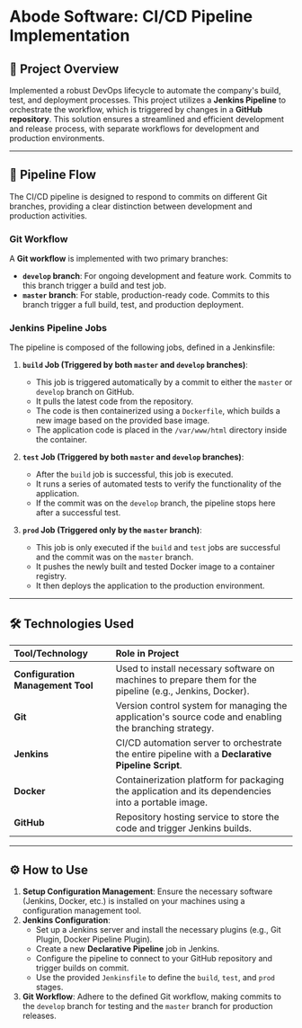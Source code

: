 # Abode Software: CI/CD Pipeline Implementation

## 📝 Project Overview

Implemented a robust DevOps lifecycle to automate the company's build, test, and deployment processes. This project utilizes a **Jenkins Pipeline** to orchestrate the workflow, which is triggered by changes in a **GitHub repository**. This solution ensures a streamlined and efficient development and release process, with separate workflows for development and production environments.

---

## 🚀 Pipeline Flow

The CI/CD pipeline is designed to respond to commits on different Git branches, providing a clear distinction between development and production activities.

### Git Workflow
A **Git workflow** is implemented with two primary branches:
- **`develop` branch**: For ongoing development and feature work. Commits to this branch trigger a build and test job.
- **`master` branch**: For stable, production-ready code. Commits to this branch trigger a full build, test, and production deployment.

### Jenkins Pipeline Jobs
The pipeline is composed of the following jobs, defined in a Jenkinsfile:

1.  **`build` Job (Triggered by both `master` and `develop` branches)**:
    - This job is triggered automatically by a commit to either the `master` or `develop` branch on GitHub.
    - It pulls the latest code from the repository.
    - The code is then containerized using a `Dockerfile`, which builds a new image based on the provided base image.
    - The application code is placed in the `/var/www/html` directory inside the container.

2.  **`test` Job (Triggered by both `master` and `develop` branches)**:
    - After the `build` job is successful, this job is executed.
    - It runs a series of automated tests to verify the functionality of the application.
    - If the commit was on the `develop` branch, the pipeline stops here after a successful test.

3.  **`prod` Job (Triggered only by the `master` branch)**:
    - This job is only executed if the `build` and `test` jobs are successful and the commit was on the `master` branch.
    - It pushes the newly built and tested Docker image to a container registry.
    - It then deploys the application to the production environment.

---

## 🛠️ Technologies Used

| Tool/Technology | Role in Project |
| :--- | :--- |
| **Configuration Management Tool** | Used to install necessary software on machines to prepare them for the pipeline (e.g., Jenkins, Docker). |
| **Git** | Version control system for managing the application's source code and enabling the branching strategy. |
| **Jenkins** | CI/CD automation server to orchestrate the entire pipeline with a **Declarative Pipeline Script**. |
| **Docker** | Containerization platform for packaging the application and its dependencies into a portable image. |
| **GitHub** | Repository hosting service to store the code and trigger Jenkins builds. |

---

## ⚙️ How to Use

1.  **Setup Configuration Management**: Ensure the necessary software (Jenkins, Docker, etc.) is installed on your machines using a configuration management tool.
2.  **Jenkins Configuration**:
    - Set up a Jenkins server and install the necessary plugins (e.g., Git Plugin, Docker Pipeline Plugin).
    - Create a new **Declarative Pipeline** job in Jenkins.
    - Configure the pipeline to connect to your GitHub repository and trigger builds on commit.
    - Use the provided `Jenkinsfile` to define the `build`, `test`, and `prod` stages.
3.  **Git Workflow**: Adhere to the defined Git workflow, making commits to the `develop` branch for testing and the `master` branch for production releases.
